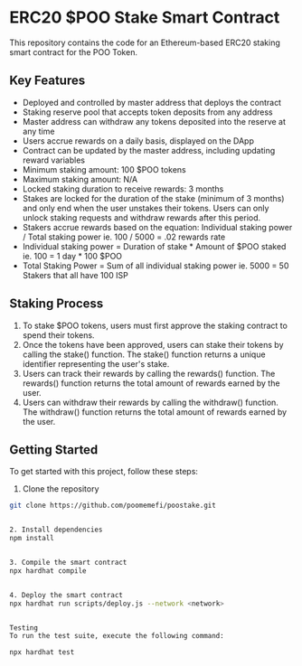 # ERC20 $POO Stake Smart Contract

This repository contains the code for an Ethereum-based ERC20 staking smart contract for the POO Token.

## Key Features
- Deployed and controlled by master address that deploys the contract
- Staking reserve pool that accepts token deposits from any address
- Master address can withdraw any tokens deposited into the reserve at any time
- Users accrue rewards on a daily basis, displayed on the DApp
- Contract can be updated by the master address, including updating reward variables
- Minimum staking amount: 100 $POO tokens
- Maximum staking amount: N/A
- Locked staking duration to receive rewards: 3 months
- Stakes are locked for the duration of the stake (minimum of 3 months) and only end when the user unstakes their tokens. Users can only unlock staking requests and withdraw rewards after this period.
- Stakers accrue rewards based on the equation: Individual staking power / Total staking power ie. 100 / 5000 = .02 rewards rate
- Individual staking power = Duration of stake * Amount of $POO staked ie. 100 = 1 day * 100 $POO
- Total Staking Power = Sum of all individual staking power ie. 5000 = 50 Stakers that all have 100 ISP 

## Staking Process
1. To stake $POO tokens, users must first approve the staking contract to spend their tokens.
2. Once the tokens have been approved, users can stake their tokens by calling the stake() function. The stake() function returns a unique identifier representing the user's stake.
3. Users can track their rewards by calling the rewards() function. The rewards() function returns the total amount of rewards earned by the user.
4. Users can withdraw their rewards by calling the withdraw() function. The withdraw() function returns the total amount of rewards earned by the user. 

## Getting Started
To get started with this project, follow these steps:

1. Clone the repository
```bash
git clone https://github.com/poomemefi/poostake.git


2. Install dependencies
npm install


3. Compile the smart contract
npx hardhat compile


4. Deploy the smart contract
npx hardhat run scripts/deploy.js --network <network>


Testing
To run the test suite, execute the following command:

npx hardhat test
